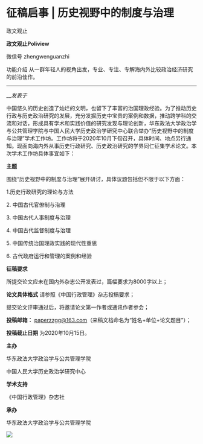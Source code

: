 

#  征稿启事 | 历史视野中的制度与治理

政文观止  

**政文观止Poliview** 

微信号 zhengwenguanzhi

功能介绍 从一群年轻人的视角出发，专业、专注、专解海内外比较政治经济研究的前沿佳作。

____

___发表于_


中国悠久的历史创造了灿烂的文明，也留下了丰富的治国理政经验。为了推动历史行政与历史政治研究的发展，充分发掘历史中宝贵的案例和数据，推动跨学科的交流和对话，形成具有学术和实践价值的研究发现与理论创新，华东政法大学政治学与公共管理学院与中国人民大学历史政治学研究中心联合举办“历史视野中的制度与治理”学术工作坊。工作坊将于2020年10月下旬召开，具体时间、地点另行通知。现面向海内外从事历史行政研究、历史政治研究的学界同仁征集学术论文。本次学术工作坊具体事宜如下：

  

  

 **主题**

  

围绕“历史视野中的制度与治理”展开研讨，具体议题包括但不限于以下方面：  

  

1.历史行政研究的理论与方法

  

2\. 中国古代官僚制与治理

  

3\. 中国古代人事制度与治理

  

4\. 中国古代监督制度与治理

  

5\. 中国传统治国理政实践的现代性重思

6\. 古代政府运行和管理的案例和经验

  

  

 **征稿要求**

  

所提交论文应未在国内外杂志公开发表过，篇幅要求为8000字以上；  

  

 **论文具体格式** 请参照《中国行政管理》杂志投稿要求；

  

提交论文评审通过后，将邀请论文第一作者或通讯作者参会；

  

 **投稿邮箱：** paperzzgg@163.com（来稿文档命名为“姓名+单位+论文题目”）；

  

 **投稿截止日期** 为2020年10月15日。

  

  

 **主办**

  

华东政法大学政治学与公共管理学院  

  

中国人民大学历史政治学研究中心

  

  

 **学术支持**

  

《中国行政管理》杂志社  

  

  

 **承办**  

  

华东政法大学政治学与公共管理学院  

  

![](/images/257/2.jpeg)

  

